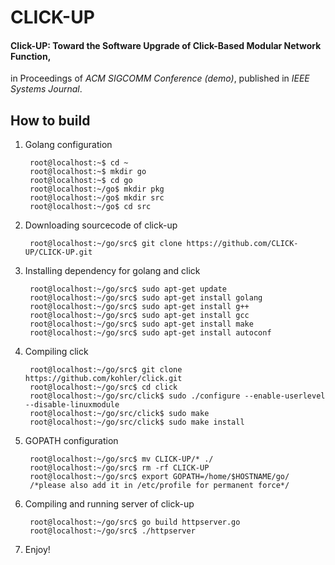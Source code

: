 # CLICK-UP

#### Click-UP: Toward the Software Upgrade of Click-Based Modular Network Function,
in Proceedings of *ACM SIGCOMM Conference (demo)*, published in *IEEE Systems Journal*.

## How to build

1. Golang configuration

        root@localhost:~$ cd ~
        root@localhost:~$ mkdir go
        root@localhost:~$ cd go
        root@localhost:~/go$ mkdir pkg
        root@localhost:~/go$ mkdir src 
        root@localhost:~/go$ cd src

2. Downloading sourcecode of click-up

        root@localhost:~/go/src$ git clone https://github.com/CLICK-UP/CLICK-UP.git
    
3. Installing dependency for golang and click

        root@localhost:~/go/src$ sudo apt-get update
        root@localhost:~/go/src$ sudo apt-get install golang
        root@localhost:~/go/src$ sudo apt-get install g++
        root@localhost:~/go/src$ sudo apt-get install gcc
        root@localhost:~/go/src$ sudo apt-get install make
        root@localhost:~/go/src$ sudo apt-get install autoconf
    
4. Compiling click

        root@localhost:~/go/src$ git clone https://github.com/kohler/click.git
        root@localhost:~/go/src$ cd click
        root@localhost:~/go/src/click$ sudo ./configure --enable-userlevel --disable-linuxmodule
        root@localhost:~/go/src/click$ sudo make
        root@localhost:~/go/src/click$ sudo make install
        

5. GOPATH configuration

        root@localhost:~/go/src$ mv CLICK-UP/* ./
        root@localhost:~/go/src$ rm -rf CLICK-UP
        root@localhost:~/go/src$ export GOPATH=/home/$HOSTNAME/go/	
        /*please also add it in /etc/profile for permanent force*/
    
6. Compiling and running server of click-up

        root@localhost:~/go/src$ go build httpserver.go
        root@localhost:~/go/src$ ./httpserver

7. Enjoy!
